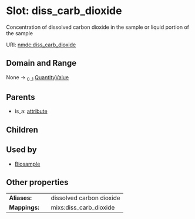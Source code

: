 
# Slot: diss_carb_dioxide


Concentration of dissolved carbon dioxide in the sample or liquid portion of the sample

URI: [nmdc:diss_carb_dioxide](https://microbiomedata/meta/diss_carb_dioxide)


## Domain and Range

None &#8594;  <sub>0..1</sub> [QuantityValue](QuantityValue.md)

## Parents

 *  is_a: [attribute](attribute.md)

## Children


## Used by

 * [Biosample](Biosample.md)

## Other properties

|  |  |  |
| --- | --- | --- |
| **Aliases:** | | dissolved carbon dioxide |
| **Mappings:** | | mixs:diss_carb_dioxide |

